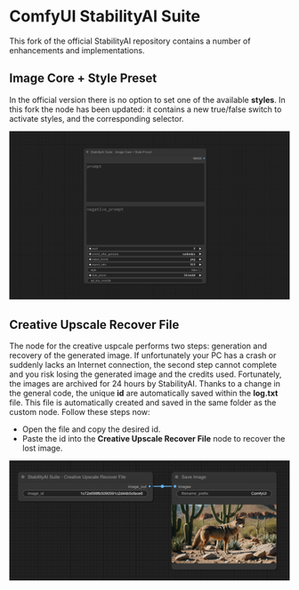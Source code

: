 # ComfyUI StabilityAI Suite

This fork of the official StabilityAI repository contains a number of enhancements and implementations.

## Image Core + Style Preset

In the official version there is no option to set one of the available __styles__. In this fork the node has been updated: it contains a new true/false switch to activate styles, and the corresponding selector.

![Image Core + Style Preset](/images/image_core_style.png)

## Creative Upscale Recover File

The node for the creative uspcale performs two steps: generation and recovery of the generated image. If unfortunately your PC has a crash or suddenly lacks an Internet connection, the second step cannot complete and you risk losing the generated image and the credits used. Fortunately, the images are archived for 24 hours by StabilityAI.
Thanks to a change in the general code, the  unique __id__ are automatically saved within the __log.txt__ file. This file is automatically created and saved in the same folder as the custom node. Follow these steps now:

- Open the file and copy the desired id.
- Paste the id into the __Creative Upscale Recover File__ node to recover the lost image.

![Creative Upscale Recover File](/images/creative_upscale_recover_file.png)